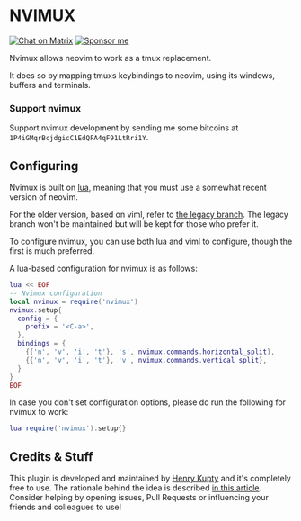 # NVIMUX

[![Chat on Matrix](https://matrix.to/img/matrix-badge.svg)](https://matrix.to/#/#nvimux:matrix.org)
[![Sponsor me](https://img.shields.io/github/sponsors/hkupty?style=flat-square)](https://github.com/sponsors/hkupty)

Nvimux allows neovim to work as a tmux replacement.

It does so by mapping tmuxs keybindings to neovim, using its windows, buffers and terminals.

### Support nvimux
Support nvimux development by sending me some bitcoins at `1P4iGMqrBcjdgicC1EdQFA4qF91LtRri1Y`.

## Configuring

Nvimux is built on [lua](https://github.com/neovim/neovim/pull/4411), meaning that you must use a somewhat recent version of neovim.

For the older version, based on viml, refer to [the legacy branch](https://github.com/hkupty/nvimux/tree/legacy). The legacy branch won't be maintained but will be kept for those who prefer it.

To configure nvimux, you can use both lua and viml to configure, though the first is much preferred.

A lua-based configuration for nvimux is as follows:

```lua
lua << EOF
-- Nvimux configuration
local nvimux = require('nvimux')
nvimux.setup{
  config = {
    prefix = '<C-a>',
  },
  bindings = {
    {{'n', 'v', 'i', 't'}, 's', nvimux.commands.horizontal_split},
    {{'n', 'v', 'i', 't'}, 'v', nvimux.commands.vertical_split},
  }
}
EOF
```

In case you don't set configuration options, please do run the following for nvimux to work:
```lua
lua require('nvimux').setup{}
```

## Credits & Stuff

This plugin is developed and maintained by [Henry Kupty](http://github.com/hkupty) and it's completely free to use.
The rationale behind the idea is described [in this article](http://hkupty.github.io/2016/Ditching-TMUX/).
Consider helping by opening issues, Pull Requests or influencing your friends and colleagues to use!

